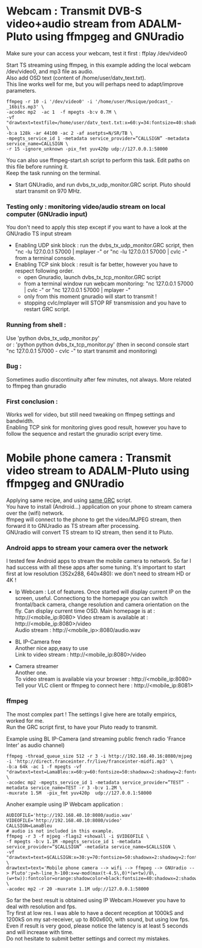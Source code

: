 Webcam : Transmit DVB-S video+audio stream from ADALM-Pluto using ffmpgeg and GNUradio
======================================================================================



Make sure your can access your webcam, test it first : ffplay /dev/video0  
  
Start TS streaming using ffmpeg, in this example adding the local webcam /dev/video0, and mp3 file as audio.  
  Also add OSD text (content of /home/user/datv_text.txt).  
 This line works well for me, but you will perhaps need to adapt/improve parameters.  

    ffmpeg -r 10 -i '/dev/video0' -i '/home/user/Musique/podcast_-_16bits.mp3' \
    -acodec mp2  -ac 1  -f mpegts -b:v 0.7M \  
    -vf "drawtext=textfile=/home/user/datv_text.txt:x=60:y=34:fontsize=40:shadowx=3:shadowy=3:fontcolor=red:shadowcolor=white" \  
    -b:a 128k -ar 44100 -ac 2 -af asetpts=N/SR/TB \  
    -mpegts_service_id 1 -metadata service_provider=”CALLSIGN” -metadata service_name=CALLSIGN \  
    -r 15 -ignore_unknown -pix_fmt yuv420p udp://127.0.0.1:58000  

You can also use ffmpeg-start.sh script to perform this task. Edit paths on this file before running it.  
Keep the task running on the terminal.  

- Start GNUradio, and run  dvbs_tx_udp_monitor.GRC script. Pluto should start transmit on 970 MHz.  
  
  
  
### Testing only : monitoring video/audio stream on local computer (GNUradio input)  
  
You don't need to apply this step except if you want to have a look at the GNUradio TS input stream   
  
   * Enabling UDP sink block : run the dvbs_tx_udp_monitor.GRC script, then "nc -lu 127.0.0.1 57000 | mplayer -" or "nc -lu 127.0.0.1 57000 | cvlc -" from a terminal console.  
   * Enabling TCP sink block : result is far better, however you have to respect following order.  
        - open Gnuradio, launch dvbs_tx_tcp_monitor.GRC script  
        - from a terminal window run webcam monitoring: "nc 127.0.0.1 57000 | cvlc -" or "nc 127.0.0.1 57000 | mplayer -"  
        - only from this moment gnuradio will start to transmit !  
        - stopping cvlc/mplayer will STOP RF transmission and you have to restart GRC script.  


### Running from shell :  
Use  'python dvbs_tx_udp_monitor.py'  
or : 'python python dvbs_tx_tcp_monitor.py' (then in second console start "nc 127.0.0.1 57000 - cvlc -" to start transmit and monitoring)  
  
  
  
  
### Bug :  
Sometimes audio discontinuity after few minutes, not always. More related to ffmpeg than gnuradio  
  
### First conclusion :  
Works well for video, but still need tweaking on ffmpeg settings and bandwidth.  
Enabling TCP sink for monitoring gives good result, however you have to follow the sequence and restart the gnuradio script every time.  



Mobile phone camera : Transmit video stream to ADALM-Pluto using ffmpgeg and GNUradio
=======================================================================================

Applying same recipe, and using [same GRC](https://github.com/LamaBleu/Pluto-DATV-test/blob/master/scripts/gnuradio-webcam/dvbs_tx_udp_monitor.grc) script.  
You have to install (Android...) application on your phone to stream camera over the (wifi) network.  
ffmpeg will connect to the phone to get the video/MJPEG stream, then forward it to GNUradio as TS stream after processing.  
GNUradio will convert TS stream to IQ stream, then send it to Pluto.  

### Android apps to stream your camera over the network  

I tested few Android apps to stream the mobile camera to network.
So far I had success with all these apps after some tuning.
It's important to start first at low resolution (352x288, 640x480): we don't need to stream HD or 4K !

- Ip Webcam :
Lot of features. Once started will display current IP on the screen, useful.
Connectiong to the homepage you can switch frontal/back camera, change resolution and camera orientation on the fly. Can display current time OSD.
Main homepage is at : http://<mobile_ip:8080> 
Video stream is available at : http://<mobile_ip:8080>/video  
Audio stream : http://<mobile_ip>:8080/audio.wav  
  
- BL IP-Camera free  
Another nice app,easy to use  
Link to video stream : http://<mobile_ip:8080>/video  
  
- Camera streamer  
Another one.  
To video stream is available via your browser : http://<mobile_ip:8080>  
Tell your VLC client or ffmpeg to connect here : http://<mobile_ip:8081>    


### ffmpeg   
  
The most complex part ! The settings I give here are totally empirics, worked for me.   
Run the GRC script first, to have your Pluto ready to transmit.  
  
Example using BL IP-Camera (and streaming public french radio 'France Inter' as audio channel)  

    ffmpeg -thread_queue_size 512 -r 3 -i http://192.168.40.16:8080/mjpeg  -i 'http://direct.franceinter.fr/live/franceinter-midfi.mp3' \
    -b:a 64k -ac 1 -f mpegts -vf "drawtext=text=LamaBleu:x=60:y=60:fontsize=50:shadowx=2:shadowy=2:fontcolor=blue:shadowcolor=white" \
    -acodec mp2 -mpegts_service_id 1 -metadata service_provider=”TEST” -metadata service_name=TEST -r 3 -b:v 1.2M \
    -muxrate 1.5M  -pix_fmt yuv420p  udp://127.0.0.1:58000

    
Anoher example using IP Webcam application :  

    AUDIOFILE='http://192.168.40.10:8080/audio.wav'
    VIDEOFILE='http://192.168.40.10:8080/video'
    CALLSIGN=LamaBleu
    # audio is not included in this example.
    ffmpeg -r 3 -f mjpeg -flags2 +showall -i $VIDEOFILE \
    -f mpegts -b:v 1.1M -mpegts_service_id 1 -metadata service_provider=”$CALLSIGN” -metadata service_name=$CALLSIGN \
    -vf "drawtext=text=$CALLSIGN:x=30:y=70:fontsize=50:shadowx=2:shadowy=2:fontcolor=blue:shadowcolor=white, \
    drawtext=text='Mobile phone camera --> wifi --> ffmpeg --> GNUradio --> Pluto':y=h-line_h-100:x=w-mod(max(t-4.5\,0)*(w+tw)/8\,(w+tw)):fontcolor=orange:shadowcolor=black:fontsize=40:shadowx=2:shadowy=2" \
    -acodec mp2 -r 20 -muxrate 1.1M udp://127.0.0.1:58000  

So far the best result is obtained using IP Webcam.However you have to deal with resolution and fps.  
Try first at low res. I was able to have a decent reception at 1000kS and 1200kS on my sat-receiver, up to 800x600, with sound, but using low fps.  
Even if result is very good, please notice the latency is at least 5 seconds and will increase with time.  
Do not hesitate to submit better settings and correct my mistakes.  






